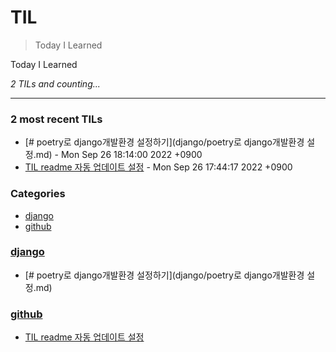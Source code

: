 # TIL
> Today I Learned

Today I Learned


_2 TILs and counting..._

---

### 2 most recent TILs

- [# poetry로 django개발환경 설정하기](django/poetry로 django개발환경 설정.md) - Mon Sep 26 18:14:00 2022 +0900
- [TIL readme 자동 업데이트 설정](github/github_TIL_Readme_Auto업데이트.md) - Mon Sep 26 17:44:17 2022 +0900

### Categories

- [django](#django)
- [github](#github)

### [django](#django)
- [# poetry로 django개발환경 설정하기](django/poetry로 django개발환경 설정.md)

### [github](#github)
- [TIL readme 자동 업데이트 설정](github/github_TIL_Readme_Auto업데이트.md)

[1]: https://simonwillison.net/2020/Apr/20/self-rewriting-readme/
[2]: https://github.com/jbranchaud/til

